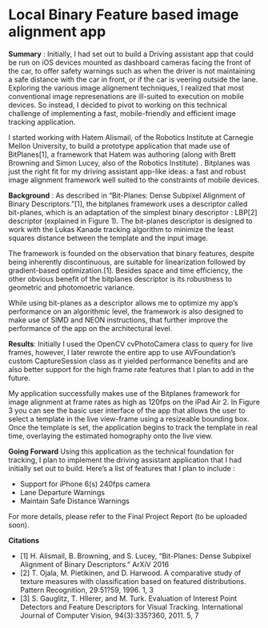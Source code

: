 # Local Binary Feature based image alignment app #


**Summary** :
Initially, I had set out to build a Driving assistant app that could be run on iOS devices mounted as dashboard cameras facing the front of the car, to offer safety warnings such as when the driver is not maintaining a safe distance with the car in front, or if the car is veering outside the lane. Exploring the various image alignement techniques, I realized that most conventional image represenations are ill-suited to execution on mobile devices. So instead, I decided to pivot to working on this technical challenge of implementing a fast, mobile-friendly and efficient image tracking application.

I started working with Hatem Alismail, of the Robotics Institute at Carnegie Mellon University, to build a prototype application that made use of BitPlanes[1], a framework that Hatem was authoring (along with Brett Browning and Simon Lucey, also of the Robotics Institute) . Bitplanes was just the right fit for my driving assistant app-like ideas: a fast and robust image alignment framework well suited to the constraints of mobile devices.


**Background** : 
As described in “Bit-Planes: Dense Subpixel Alignment of Binary Descriptors.”[1], the bitplanes framework uses a descriptor called bit-planes, which is an adaptation of the simplest binary descriptor : LBP[2] descriptor (explained in Figure 1). The bit-planes descriptor is designed to work with the Lukas Kanade tracking algorithm to minimize the least squares distance between the template and the input image.

The framework is founded on the observation that binary features, despite being inherently discontinuous, are suitable for linearization followed by gradient-based optimization.[1]. Besides space and time efficiency, the other obvious benefit of the bitplanes descriptor is its robustness to geometric and photomoetric variance.

While using bit-planes as a descriptor allows me to optimize my app’s performance on an algorithmic level, the framework is also designed to make use of SIMD and NEON instructions, that further improve the performance of the app on the architectural level.

**Results**:
Initially I used the OpenCV cvPhotoCamera class to query for live frames, however, I later rewrote the entire app to use AVFoundation’s custom CaptureSession class as it yielded performance benefits and are also better support for the high frame rate features that I plan to add in the future.

My application successfully makes use of the Bitplanes framework for image alignment at frame rates as high as 120fps on the iPad Air 2. In Figure 3 you can see the basic user interface of the app that allows the user to select a template in the live view-frame using a resizeable bounding box. Once the template is set, the application begins to track the template in real time, overlaying the estimated homography onto the live view.

**Going Forward**
Using this application as the technical foundation for tracking, I plan to implement the driving assistant application that I had initially set out to build. Here’s a list of features that I plan to include :
- Support for iPhone 6(s) 240fps camera
- Lane Departure Warnings
- Maintain Safe Distance Warnings

For more details, please refer to the Final Project Report (to be uploaded soon).

**Citations**
- [1] H. Alismail, B. Browning, and S. Lucey, “Bit-Planes: Dense Subpixel Alignment of Binary Descriptors.” ArXiV 2016
- [2] T. Ojala, M. Pietikinen, and D. Harwood. A comparative study of texture measures with classification based on featured distributions. Pattern Recognition, 29:51?59, 1996. 1, 3
- [3] S. Gauglitz, T. Hllerer, and M. Turk. Evaluation of Interest Point Detectors and Feature Descriptors for Visual Tracking. International Journal of Computer Vision, 94(3):335?360, 2011. 5, 7
